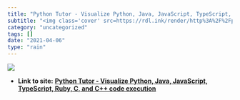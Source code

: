 ```yaml
---
title: "Python Tutor - Visualize Python, Java, JavaScript, TypeScript, Ruby, C, and C++ code execution"
subtitle: "<img class='cover' src=https://rdl.ink/render/http%3A%2F%2Fpythontutor.com>"
category: "uncategorized"
tags: []
date: "2021-04-06"
type: "rain"
---
```

<img class="cover" src=https://rdl.ink/render/http%3A%2F%2Fpythontutor.com>


* **Link to site:** **[Python Tutor - Visualize Python, Java, JavaScript, TypeScript, Ruby, C, and C++ code execution](http://pythontutor.com)**